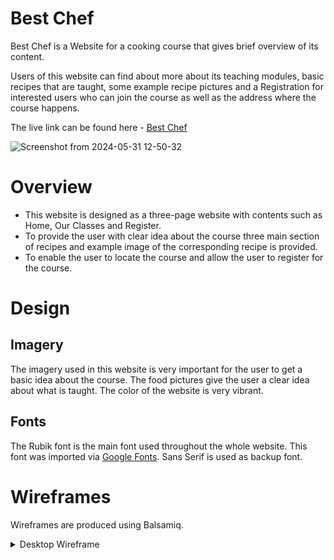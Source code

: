 # Best Chef
Best Chef is a Website for a cooking course that gives brief overview of its content.

Users of this website can find about more about its teaching modules, basic recipes that are taught, some example recipe pictures
and a Registration for interested users who can join the course as well as the address where the course happens.

The live link can be found here - [Best Chef](https://farhatamanna-portfolio1-bo6ikjoxddm.ws-eu114.gitpod.io/)

![Screenshot from 2024-05-31 12-50-32](https://github.com/farhatamannaislam/Portfolio1/assets/170868767/77e656d8-56c0-4b55-a062-25ef264e8974)

# Overview
* This website is designed as a three-page website with contents such as Home, Our Classes and Register.
* To provide the user with clear idea about the course three main section of recipes and example image of the corresponding recipe is provided.
* To enable the user to locate the course and allow the user to register for the course.


# Design

## Imagery
The imagery used in this website is very important for the user to get a basic idea about the course. The food pictures give the user a clear idea 
about what is taught. The color of the website is very vibrant.

## Fonts 
The Rubik font is the main font used throughout the whole website. This font was imported via [Google Fonts](https://fonts.google.com/). Sans Serif is used as backup font.

# Wireframes

Wireframes are produced using Balsamiq.

<details>

<summary>Desktop Wireframe</summary>

<img src="docs/Wireframe/DesktopHome.png" alt="Desktop Wireframe Home">
<img src="docs/Wireframe/OurClass.png" alt="Desktop Wireframe Home">
<img src="docs/Wireframe/OurRegister.png" alt="Desktop Wireframe Home">

</details>


